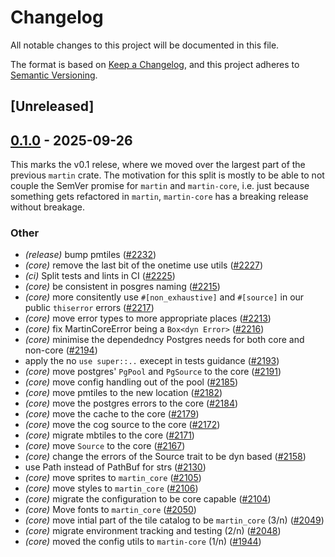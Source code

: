 # Changelog

All notable changes to this project will be documented in this file.

The format is based on [Keep a Changelog](https://keepachangelog.com/en/1.0.0/),
and this project adheres to [Semantic Versioning](https://semver.org/spec/v2.0.0.html).

## [Unreleased]

## [0.1.0](https://github.com/maplibre/martin/releases/tag/martin-core-v0.1.0) - 2025-09-26

This marks the v0.1 relese, where we moved over the largest part of the previous `martin` crate.
The motivation for this split is mostly to be able to not couple the SemVer promise for `martin` and `martin-core`, i.e. just because something gets refactored in `martin`, `martin-core` has a breaking release without breakage.

### Other

- *(release)* bump pmtiles ([#2232](https://github.com/maplibre/martin/pull/2232))
- *(core)* remove the last bit of the onetime use utils ([#2227](https://github.com/maplibre/martin/pull/2227))
- *(ci)* Split tests and lints in CI ([#2225](https://github.com/maplibre/martin/pull/2225))
- *(core)* be consistent in posgres naming ([#2215](https://github.com/maplibre/martin/pull/2215))
- *(core)* more consitently use `#[non_exhaustive]` and `#[source]` in our public `thiserror` errors ([#2217](https://github.com/maplibre/martin/pull/2217))
- *(core)* move error types to more appropriate places ([#2213](https://github.com/maplibre/martin/pull/2213))
- *(core)* fix MartinCoreError being a `Box<dyn Error>` ([#2216](https://github.com/maplibre/martin/pull/2216))
- *(core)* minimise the dependedncy Postgres needs for both core and non-core ([#2194](https://github.com/maplibre/martin/pull/2194))
- apply the no `use super::..` execept in tests guidance ([#2193](https://github.com/maplibre/martin/pull/2193))
- *(core)* move postgres' `PgPool` and `PgSource` to the core ([#2191](https://github.com/maplibre/martin/pull/2191))
- *(core)* move config handling out of the pool ([#2185](https://github.com/maplibre/martin/pull/2185))
- *(core)* move pmtiles to the new location ([#2182](https://github.com/maplibre/martin/pull/2182))
- *(core)* move the postgres errors to the core ([#2184](https://github.com/maplibre/martin/pull/2184))
- *(core)* move the cache to the core ([#2179](https://github.com/maplibre/martin/pull/2179))
- *(core)* move the cog source to the core ([#2172](https://github.com/maplibre/martin/pull/2172))
- *(core)* migrate mbtiles to the core ([#2171](https://github.com/maplibre/martin/pull/2171))
- *(core)* move `Source` to the core ([#2167](https://github.com/maplibre/martin/pull/2167))
- *(core)* change the errors of the Source trait to be dyn based ([#2158](https://github.com/maplibre/martin/pull/2158))
- use Path instead of PathBuf for strs ([#2130](https://github.com/maplibre/martin/pull/2130))
- *(core)* move sprites to `martin_core` ([#2105](https://github.com/maplibre/martin/pull/2105))
- *(core)* move styles to `martin_core` ([#2106](https://github.com/maplibre/martin/pull/2106))
- *(core)* migrate the configuration to be core capable ([#2104](https://github.com/maplibre/martin/pull/2104))
- *(core)* Move fonts to `martin_core` ([#2050](https://github.com/maplibre/martin/pull/2050))
- *(core)* move intial part of the tile catalog to be `martin_core` (3/n) ([#2049](https://github.com/maplibre/martin/pull/2049))
- *(core)* migrate environment tracking and testing (2/n) ([#2048](https://github.com/maplibre/martin/pull/2048))
- *(core)* moved the config utils to `martin-core` (1/n) ([#1944](https://github.com/maplibre/martin/pull/1944))

